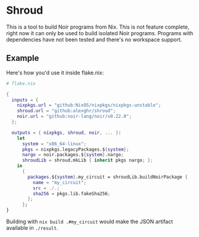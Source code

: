 # Shroud

This is a tool to build Noir programs from Nix. This is not feature complete, right now it can only be used to build isolated Noir programs. Programs with dependencies have not been tested and there's no workspace support.

## Example

Here's how you'd use it inside flake.nix:

```nix
# flake.nix

{
  inputs = {
    nixpkgs.url = "github:NixOS/nixpkgs/nixpkgs-unstable";
    shroud.url = "github:alexghr/shroud";
    noir.url = "github:noir-lang/noir/v0.22.0";
  };

  outputs = { nixpkgs, shroud, noir, ... }:
    let
      system = "x86_64-linux";
      pkgs = nixpkgs.legacyPackages.${system};
      nargo = noir.packages.${system}.nargo;
      shroudLib = shroud.mkLib { inherit pkgs nargo; };
    in
      {
        packages.${system}.my_circuit = shroudLib.buildNoirPackage {
          name = "my_circuit";
          src = ./.;
          sha256 = pkgs.lib.fakeSha256;
        };
      };
}
```

Building with `nix build .#my_circuit` would make the JSON artifact available in `./result`.
